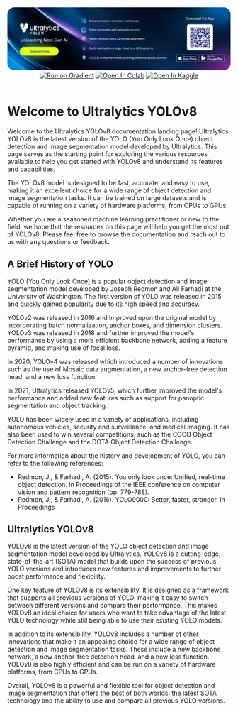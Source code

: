 <div align="center">
  <a href="https://github.com/ultralytics/ultralytics" target="_blank">
    <img width="1024" src="https://raw.githubusercontent.com/ultralytics/assets/main/yolov8/banner-yolov8.png"></a>
<br>
  <a href="https://bit.ly/yolov5-paperspace-notebook"><img src="https://assets.paperspace.io/img/gradient-badge.svg" alt="Run on Gradient"></a>
  <a href="https://colab.research.google.com/github/glenn-jocher/glenn-jocher.github.io/blob/main/tutorial.ipynb"><img src="https://colab.research.google.com/assets/colab-badge.svg" alt="Open In Colab"></a>
  <a href="https://www.kaggle.com/ultralytics/yolov5"><img src="https://kaggle.com/static/images/open-in-kaggle.svg" alt="Open In Kaggle"></a>
<br>
<br>
</div>

# Welcome to Ultralytics YOLOv8

Welcome to the Ultralytics YOLOv8 documentation landing page! Ultralytics YOLOv8 is the latest version of the YOLO (You
Only Look Once) object detection and image segmentation model developed by Ultralytics. This page serves as the starting
point for exploring the various resources available to help you get started with YOLOv8 and understand its features and
capabilities.

The YOLOv8 model is designed to be fast, accurate, and easy to use, making it an excellent choice for a wide range of
object detection and image segmentation tasks. It can be trained on large datasets and is capable of running on a
variety of hardware platforms, from CPUs to GPUs.

Whether you are a seasoned machine learning practitioner or new to the field, we hope that the resources on this page
will help you get the most out of YOLOv8. Please feel free to browse the documentation and reach out to us with any
questions or feedback.

## A Brief History of YOLO

YOLO (You Only Look Once) is a popular object detection and image segmentation model developed by Joseph Redmon and Ali
Farhadi at the University of Washington. The first version of YOLO was released in 2015 and quickly gained popularity
due to its high speed and accuracy.

YOLOv2 was released in 2016 and improved upon the original model by incorporating batch normalization, anchor boxes, and
dimension clusters. YOLOv3 was released in 2018 and further improved the model's performance by using a more efficient
backbone network, adding a feature pyramid, and making use of focal loss.

In 2020, YOLOv4 was released which introduced a number of innovations such as the use of Mosaic data augmentation, a new
anchor-free detection head, and a new loss function.

In 2021, Ultralytics released YOLOv5, which further improved the model's performance and added new features such as
support for panoptic segmentation and object tracking.

YOLO has been widely used in a variety of applications, including autonomous vehicles, security and surveillance, and
medical imaging. It has also been used to win several competitions, such as the COCO Object Detection Challenge and the
DOTA Object Detection Challenge.

For more information about the history and development of YOLO, you can refer to the following references:

- Redmon, J., & Farhadi, A. (2015). You only look once: Unified, real-time object detection. In Proceedings of the IEEE
  conference on computer vision and pattern recognition (pp. 779-788).
- Redmon, J., & Farhadi, A. (2016). YOLO9000: Better, faster, stronger. In Proceedings

## Ultralytics YOLOv8

YOLOv8 is the latest version of the YOLO object detection and image segmentation model developed by
Ultralytics. YOLOv8 is a cutting-edge, state-of-the-art (SOTA) model that builds upon the success of previous YOLO
versions and introduces new features and improvements to further boost performance and flexibility.

One key feature of YOLOv8 is its extensibility. It is designed as a framework that supports all previous versions of
YOLO, making it easy to switch between different versions and compare their performance. This makes YOLOv8 an ideal
choice for users who want to take advantage of the latest YOLO technology while still being able to use their existing
YOLO models.

In addition to its extensibility, YOLOv8 includes a number of other innovations that make it an appealing choice for a
wide range of object detection and image segmentation tasks. These include a new backbone network, a new anchor-free
detection head, and a new loss function. YOLOv8 is also highly efficient and can be run on a variety of hardware
platforms, from CPUs to GPUs.

Overall, YOLOv8 is a powerful and flexible tool for object detection and image segmentation that offers the best of both
worlds: the latest SOTA technology and the ability to use and compare all previous YOLO versions.
